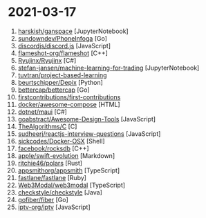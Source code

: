 # 2021-03-17

1. [harskish/ganspace](https://github.com/harskish/ganspace "Discovering Interpretable GAN Controls [NeurIPS 2020]") [JupyterNotebook]
2. [sundowndev/PhoneInfoga](https://github.com/sundowndev/PhoneInfoga "Advanced information gathering & OSINT framework for phone numbers") [Go]
3. [discordjs/discord.js](https://github.com/discordjs/discord.js "A powerful JavaScript library for interacting with the Discord API") [JavaScript]
4. [flameshot-org/flameshot](https://github.com/flameshot-org/flameshot "Powerful yet simple to use screenshot software 🖥️ 📸") [C++]
5. [Ryujinx/Ryujinx](https://github.com/Ryujinx/Ryujinx "Experimental Nintendo Switch Emulator written in C#") [C#]
6. [stefan-jansen/machine-learning-for-trading](https://github.com/stefan-jansen/machine-learning-for-trading "Code for Machine Learning for Algorithmic Trading, 2nd edition.") [JupyterNotebook]
7. [tuvtran/project-based-learning](https://github.com/tuvtran/project-based-learning "Curated list of project-based tutorials") 
8. [beurtschipper/Depix](https://github.com/beurtschipper/Depix "Recovers passwords from pixelized screenshots") [Python]
9. [bettercap/bettercap](https://github.com/bettercap/bettercap "The Swiss Army knife for 802.11, BLE and Ethernet networks reconnaissance and MITM attacks.") [Go]
10. [firstcontributions/first-contributions](https://github.com/firstcontributions/first-contributions "🚀✨ Help beginners to contribute to open source projects") 
11. [docker/awesome-compose](https://github.com/docker/awesome-compose "Awesome Docker Compose samples") [HTML]
12. [dotnet/maui](https://github.com/dotnet/maui ".NET MAUI is the .NET Multi-platform App UI, a framework for building native device applications spanning mobile, tablet, and desktop.") [C#]
13. [goabstract/Awesome-Design-Tools](https://github.com/goabstract/Awesome-Design-Tools "The best design tools and plugins for everything 👉") [JavaScript]
14. [TheAlgorithms/C](https://github.com/TheAlgorithms/C "Collection of various algorithms in mathematics, machine learning, computer science, physics, etc implemented in C for educational purposes.") [C]
15. [sudheerj/reactjs-interview-questions](https://github.com/sudheerj/reactjs-interview-questions "List of top 500 ReactJS Interview Questions & Answers....Coding exercise questions are coming soon!!") [JavaScript]
16. [sickcodes/Docker-OSX](https://github.com/sickcodes/Docker-OSX "Run Mac in a Docker! Run near native OSX-KVM in Docker! X11 Forwarding! CI/CD for OS X!") [Shell]
17. [facebook/rocksdb](https://github.com/facebook/rocksdb "A library that provides an embeddable, persistent key-value store for fast storage.") [C++]
18. [apple/swift-evolution](https://github.com/apple/swift-evolution "This maintains proposals for changes and user-visible enhancements to the Swift Programming Language.") [Markdown]
19. [ritchie46/polars](https://github.com/ritchie46/polars "Rust DataFrame library") [Rust]
20. [appsmithorg/appsmith](https://github.com/appsmithorg/appsmith "Use Appsmith to build and self-host your internal apps. Create UI that connects to any database or API.") [TypeScript]
21. [fastlane/fastlane](https://github.com/fastlane/fastlane "🚀 The easiest way to automate building and releasing your iOS and Android apps") [Ruby]
22. [Web3Modal/web3modal](https://github.com/Web3Modal/web3modal "A single Web3 / Ethereum provider solution for all Wallets") [TypeScript]
23. [checkstyle/checkstyle](https://github.com/checkstyle/checkstyle "Checkstyle is a development tool to help programmers write Java code that adheres to a coding standard. By default it supports the Google Java Style Guide and Sun Code Conventions, but is highly configurable. It can be invoked with an ANT task and a command line program.") [Java]
24. [gofiber/fiber](https://github.com/gofiber/fiber "⚡️ Express inspired web framework written in Go") [Go]
25. [iptv-org/iptv](https://github.com/iptv-org/iptv "Collection of 5000+ publicly available IPTV channels from all over the world") [JavaScript]
